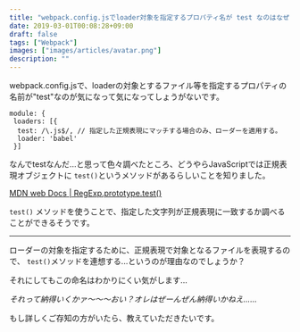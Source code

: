 ```yaml
---
title: "webpack.config.jsでloader対象を指定するプロパティ名が test なのはなぜ？"
date: 2019-03-01T00:08:28+09:00
draft: false
tags: ["Webpack"]
images: ["images/articles/avatar.png"]
description: ""
---
```

webpack.config.jsで、loaderの対象とするファイル等を指定するプロパティの名前が"test"なのが気になって気になってしょうがないです。

```
module: {
 loaders: [{
  test: /\.js$/, // 指定した正規表現にマッチする場合のみ、ローダーを適用する。
  loader: 'babel'
 }]
```

なんでtestなんだ...と思って色々調べたところ、どうやらJavaScriptでは正規表現オブジェクトに `test()`というメソッドがあるらしいことを知りました。

[MDN web Docs | RegExp.prototype.test()](https://developer.mozilla.org/ja/docs/Web/JavaScript/Reference/Global_Objects/RegExp/test)

`test()` メソッドを使うことで、指定した文字列が正規表現に一致するか調べることができるそうです。

***

ローダーの対象を指定するために、正規表現で対象となるファイルを表現するので、 `test()`メソッドを連想する...というのが理由なのでしょうか？

それにしてもこの命名はわかりにくい気がします...

_それって納得いくかァ～～～おい？オレはぜーんぜん納得いかねえ……_

もし詳しくご存知の方がいたら、教えていただきたいです。